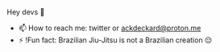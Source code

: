 ### 

Hey devs 👋

- 📫 How to reach me: twitter or ackdeckard@proton.me 
- ⚡ !Fun fact: Brazilian Jiu-Jitsu is not a Brazilian creation 😔

### 
